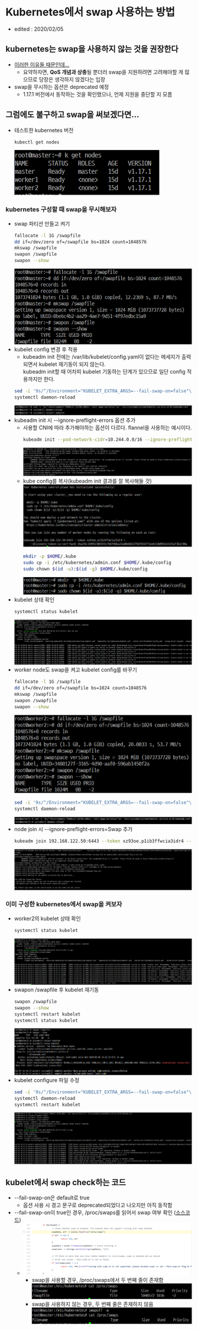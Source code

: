 # Kubernetes에서 swap 사용하는 방법
* edited : 2020/02/05


## kubernetes는 swap을 사용하지 않는 것을 권장한다
* [이러한 이유들 때문인데...](https://www.evernote.com/l/AWjKo9GOS9pFFp7JEYCZkBXiRvpQe6W3jtw/)
    * 요약하자면, **QoS 개념과 상충**될 뿐더러 swap을 지원하려면 고려해야할 게 많으므로 당장은 생각하지 않겠다는 입장
* swap을 무시하는 옵션은 deprecated 예정
    * 1.17.1 버전에서 동작하는 것을 확인했으나, 언제 지원을 중단할 지 모름


## 그럼에도 불구하고 swap을 써보겠다면...
* 테스트한 kubernetes 버전
    ```bash
    kubectl get nodes
    ```
    ![테스트 환경](environment.png)


### kubernetes 구성할 때 swap을 무시해보자
* swap 파티션 만들고 켜기
    ```bash
    fallocate -l 1G /swapfile
    dd if=/dev/zero of=/swapfile bs=1024 count=1048576
    mkswap /swapfile
    swapon /swapfile
    swapon --show
    ```
    ![swap 생성](master-create-swap.png)
* kubelet config 변경 후 적용
    * kubeadm init 전에는 /var/lib/kubelet/config.yaml이 없다는 메세지가 출력되면서 kubelet 재기동이 되지 않는다.  
    kubeadm init할 때 어차피 kubelet 기동하는 단계가 있으므로 일단 config 적용까지만 한다.
    ```bash
    sed -i '9s/^/Environment="KUBELET_EXTRA_ARGS=--fail-swap-on=false"\n/' /etc/systemd/system/kubelet.service.d/10-kubeadm.conf
    systemctl daemon-reload
    ```
    ![kubelet config 변경 후 적용](master-kubelet-changed-config.png)
* kubeadm init 시 --ignore-preflight-errors 옵션 추가
    * 사용할 CNI에 따라 추가해야하는 옵션이 다르다. flannel을 사용하는 예시이다.
        ```bash
        kubeadm init --pod-network-cidr=10.244.0.0/16 --ignore-preflight-errors=Swap
        ```
        ![kubeadm init](master-kubeamd-init-1.png)
    * kube config를 복사(kubeadm init 결과를 잘 복사해둘 것)  
        ![kubeadm init 결과](master-kubeamd-init-2.png)
        ```bash
        mkdir -p $HOME/.kube
        sudo cp -i /etc/kubernetes/admin.conf $HOME/.kube/config
        sudo chown $(id -u):$(id -g) $HOME/.kube/config
        ```
        ![kube config 복사](master-copy-kube-config.png)
* kubelet 상태 확인
    ```bash
    systemctl status kubelet
    ```
    ![kubelet status 확인](master-kubelet-status-after-init.png)
* worker node도 swap을 켜고 kubelet config를 바꾸기
    ```bash
    fallocate -l 1G /swapfile
    dd if=/dev/zero of=/swapfile bs=1024 count=1048576
    mkswap /swapfile
    swapon /swapfile
    swapon --show
    ```
    ![swap 생성](worker2-creating-swap.png)
    ```bash
    sed -i '9s/^/Environment="KUBELET_EXTRA_ARGS=--fail-swap-on=false"\n/' /etc/systemd/system/kubelet.service.d/10-kubeadm.conf
    systemctl daemon-reload
    ```
    ![kubelet config 변경](worker2-changed-kubelet-config-before-join.png)
* node join 시 --ignore-preflight-errors=Swap 추가
    ```bash
    kubeadm join 192.168.122.50:6443 --token xz93oe.p1ib3ffwcia3idr4 --discovery-token-ca-cert-hash sha256:64992300193c766f4bba22ad0e8d3279d78167f1eeb110d9922c635af3b2c90a --ignore-preflight-errors=Swap
    ```
    ![node join](worker-node-join.png)


### 이미 구성한 kubernetes에서 swap을 켜보자
* worker2의 kubelet 상태 확인
    ```bash
    systemctl status kubelet
    ```
    ![테스트 전 worker2의 kubelet 상태](kubelet-worker2-before.png)
* swapon /swapfile 후 kubelet 재기동
    ```bash
    swapon /swapfile
    swapon --show
    systemctl restart kubelet
    systemctl status kubelet
    ```
    ![swap 주고 kubelet 재기동](worker2-kubelet-restart-with-swap.png)
* kubelet configure 파일 수정
    ```bash
    sed -i '9s/^/Environment="KUBELET_EXTRA_ARGS=--fail-swap-on=false"\n/' /etc/systemd/system/kubelet.service.d/10-kubeadm.conf
    systemctl daemon-reload
    systemctl restart kubelet
    ```
    ![kubelet config 변경 후 재기동](worker2-changed-kubelet-config.png)


## kubelet에서 swap check하는 코드
* --fail-swap-on은 default로 true
    * 옵션 사용 시 경고 문구로 deprecated되었다고 나오지만 아직 동작함
* --fail-swap-on이 true인 경우, /proc/swaps를 읽어서 swap 여부 확인 ([소스코드](https://github.com/kubernetes/kubernetes/blob/33aa665c344f91c10a15f0efda730e171b544d96/pkg/kubelet/cm/container_manager_linux.go#L209))
    * ![swap check하는 부분](kubelet-src-check-swap.png)
        * swap을 사용할 경우, /proc/swaps에서 두 번째 줄이 존재함  
            ![swap 사용 시](proc-swaps-using-swap.png)
        * swap을 사용하지 않는 경우, 두 번째 줄은 존재하지 않음  
            ![swap 미사용 시](proc-swaps-not-using-swap.png)